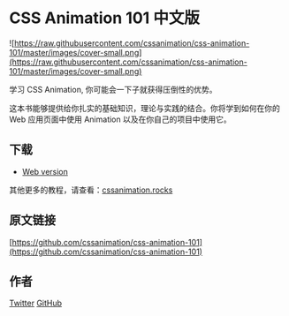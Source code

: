 # CSS Animation 101 中文版

![https://raw.githubusercontent.com/cssanimation/css-animation-101/master/images/cover-small.png](https://raw.githubusercontent.com/cssanimation/css-animation-101/master/images/cover-small.png)

学习 CSS Animation, 你可能会一下子就获得压倒性的优势。

这本书能够提供给你扎实的基础知识，理论与实践的结合。你将学到如何在你的 Web 应用页面中使用 Animation 以及在你自己的项目中使用它。

## 下载

* [Web version](https://cssanimation.rocks/css-animation-101/)

其他更多的教程，请查看：[cssanimation.rocks](https://cssanimation.rocks)

## 原文链接

[https://github.com/cssanimation/css-animation-101](https://github.com/cssanimation/css-animation-101)

## 作者

[Twitter](https://twitter.com/cssanimation)
[GitHub](https://github.com/cssanimation)
